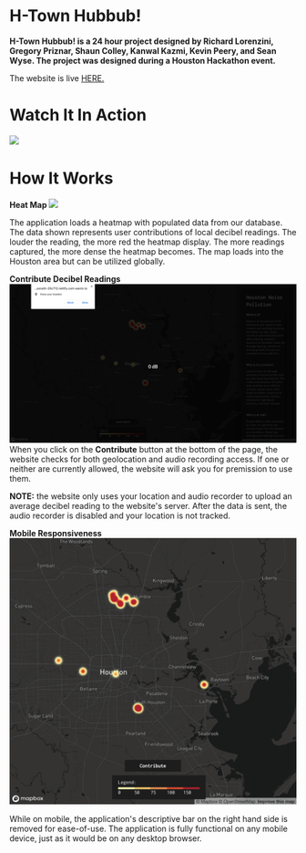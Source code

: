 # H-Town Hubbub!
**H-Town Hubbub! is a 24 hour project designed by Richard Lorenzini, Gregory Priznar, Shaun Colley, Kanwal Kazmi, Kevin Peery, and Sean Wyse. The project was designed during a Houston Hackathon event.**
<p>The website is live <a href="https://optimistic-yonath-25c712.netlify.com/">HERE.</a> </p>



# Watch It In Action
<img src="decibel.gif"/>


# How It Works
**Heat Map**
<img src="images/hackathonmain.png"/>
<p>The application loads a heatmap with populated data from our database. The data shown represents user contributions of local decibel readings. The louder the reading, the more red the heatmap display. The more readings captured, the more dense the heatmap becomes. The map loads into the Houston area but can be utilized globally.</p>


**Contribute Decibel Readings**
<img src="permissions.png"/>
When you click on the **Contribute** button at the bottom of the page, the website checks for both geolocation and audio recording access. If one or neither are currently allowed, the website will ask you for premission to use them.

**NOTE:** the website only uses your location and audio recorder to upload an average decibel reading to the website's server. After the data is sent, the audio recorder is disabled and your location is not tracked.

**Mobile Responsiveness**
<img src="mobile.png"/>

While on mobile, the application's descriptive bar on the right hand side is removed for ease-of-use. The application is fully functional on any mobile device, just as it would be on any desktop browser.
